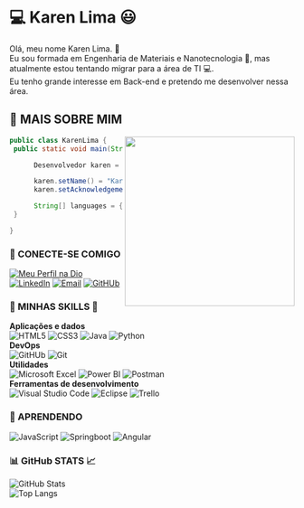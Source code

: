 # :computer: Karen Lima :smiley:

Olá, meu nome Karen Lima. :wave:  
Eu sou formada em Engenharia de Materiais e Nanotecnologia :microscope:, mas atualmente estou tentando migrar para a área de TI :computer:.   
Eu tenho grande interesse em Back-end e pretendo me desenvolver nessa área. 

## 💜 MAIS SOBRE MIM

<img align="right" width="300" loop= "infinite" src="https://i2.wp.com/allhtaccess.info/wp-content/uploads/2018/03/programming.gif?fit=1281%2C716&ssl=1" />

```java
public class KarenLima {
 public static void main(String args[]) {

      Desenvolvedor karen = new Desenvolvedor();

      karen.setName() = "Karen Christina Lima de Santana";
      karen.setAcknowledgements() = "BackEnd";

      String[] languages = {"Java", "Python", "JavaScript"};
 }

}
````

### :link: CONECTE-SE COMIGO

[![Meu Perfil na Dio](https://img.shields.io/badge/Meu_Perfil_na_DIO-000?style=for-the-badge&logologoColor=0E76A8)](https://web.dio.me/users/lima_kcls/?tab=skills)
[![LinkedIn](https://img.shields.io/badge/LinkedIn-000?style=for-the-badge&logo=linkedin&logoColor=0E76A8)](https://www.linkedin.com/in/karen-lima-602a77277)
[![Email](https://img.shields.io/badge/Gmail-000?style=for-the-badge&logo=gmail&logoColor=orange)](lima.kcls@gmail.com)
[![GitHUb](https://img.shields.io/badge/GitHub-100000?style=for-the-badge&logo=github&logoColor=white)](https://github.com/karenCLima)

### :hammer: MINHAS SKILLS :wrench:

**Aplicações e dados**  
![HTML5](https://img.shields.io/badge/HTML5-000?style=for-the-badge&logo=html5)
![CSS3](https://img.shields.io/badge/CSS3-000?style=for-the-badge&logo=css3&logoColor=264CE4)
![Java](https://img.shields.io/badge/Java-000?style=for-the-badge&logo=java)
![Python](https://img.shields.io/badge/Python-000?style=for-the-badge&logo=python)  
**DevOps**  
![GitHUb](https://img.shields.io/badge/GitHub-100000?style=for-the-badge&logo=github&logoColor=white)
![Git](https://img.shields.io/badge/Git-000?style=for-the-badge&logo=git&logoColor=E34F26)  
**Utilidades**  
![Microsoft Excel](https://img.shields.io/badge/Microsoft_Excel-000?style=for-the-badge&logo=microsoft-excel&logoColor=217346)
![Power BI](https://img.shields.io/badge/Power_BI-000?style=for-the-badge&logo=Power%20BI&logoColor=F2C811)
![Postman](https://img.shields.io/badge/-Postman-000?style=for-the-badge&logo=postman)  
**Ferramentas de desenvolvimento**  
![Visual Studio Code](https://img.shields.io/badge/-Visual%20Studio%20Code-000?style=for-the-badge&logo=visual-studio-code&logoColor=007ACC)
![Eclipse](https://img.shields.io/badge/-Eclipse-000?style=for-the-badge&logo=eclipse-ide&logoColor=2C2255)
![Trello](https://img.shields.io/badge/-Trello-000?style=for-the-badge&logo=trello&logoColor=007ACC)  

### :notebook: APRENDENDO
![JavaScript](https://img.shields.io/badge/JavaScript-000?style=for-the-badge&logo=javascript)
![Springboot](https://img.shields.io/badge/Spring_Boot-000?style=for-the-badge&logo=spring-boot)
![Angular](https://img.shields.io/badge/Angular-000?style=for-the-badge&logo=angular&logoColor=DD0031)

### :bar_chart: GitHub STATS :chart_with_upwards_trend:
![GitHub Stats](https://github-readme-stats.vercel.app/api?username=karenCLima&theme=transparent&bg_color=000&border_color=30A3DC&show_icons=true&icon_color=30A3DC&title_color=E94D5F&text_color=FFF)  
![Top Langs](https://github-readme-stats-git-masterrstaa-rickstaa.vercel.app/api/top-langs/?username=karenCLima&bg_color=000&border_color=30A3DC&title_color=E94D5F&text_color=FFF)
